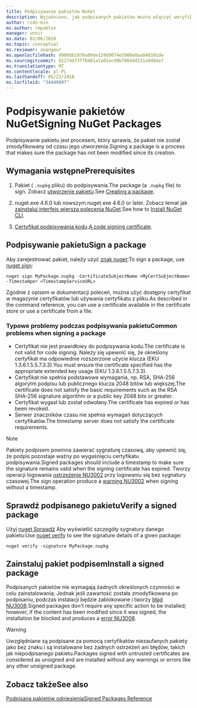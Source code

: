 ```yaml
---
title: Podpisywanie pakietów NuGet
description: Wyjaśniono, jak podpisanych pakietów można włączyć weryfikację zawartości integralności.
author: rido-min
ms.author: rmpablos
manager: unnir
ms.date: 03/06/2018
ms.topic: conceptual
ms.reviewer: anangaur
ms.openlocfilehash: 9900db1970a89de129d9074e5900e0aa048101de
ms.sourcegitcommit: 8127dd73ff8481a1a01acd9b7004dd131a9d84e7
ms.translationtype: MT
ms.contentlocale: pl-PL
ms.lasthandoff: 05/22/2018
ms.locfileid: "34449607"
---
```

# <a name="signing-nuget-packages"></a><span data-ttu-id="75855-103">Podpisywanie pakietów NuGet</span><span class="sxs-lookup"><span data-stu-id="75855-103">Signing NuGet Packages</span></span>

<span data-ttu-id="75855-104">Podpisywanie pakietu jest procesem, który sprawia, że pakiet nie został zmodyfikowany od czasu jego utworzenia.</span><span class="sxs-lookup"><span data-stu-id="75855-104">Signing a package is a process that makes sure the package has not been modified since its creation.</span></span>

## <a name="prerequisites"></a><span data-ttu-id="75855-105">Wymagania wstępne</span><span class="sxs-lookup"><span data-stu-id="75855-105">Prerequisites</span></span>

1. <span data-ttu-id="75855-106">Pakiet ( `.nupkg` pliku) do podpisywania.</span><span class="sxs-lookup"><span data-stu-id="75855-106">The package (a `.nupkg` file) to sign.</span></span> <span data-ttu-id="75855-107">Zobacz [utworzenie pakietu](creating-a-package.md).</span><span class="sxs-lookup"><span data-stu-id="75855-107">See [Creating a package](creating-a-package.md).</span></span>

1. <span data-ttu-id="75855-108">nuget.exe 4.6.0 lub nowszym.</span><span class="sxs-lookup"><span data-stu-id="75855-108">nuget.exe 4.6.0 or later.</span></span> <span data-ttu-id="75855-109">Zobacz temat jak [zainstaluj interfejs wiersza polecenia NuGet](../install-nuget-client-tools.md#nugetexe-cli).</span><span class="sxs-lookup"><span data-stu-id="75855-109">See how to [Install NuGet CLI](../install-nuget-client-tools.md#nugetexe-cli).</span></span>

1. <span data-ttu-id="75855-110">[Certyfikat podpisywania kodu](../reference/signed-packages-reference.md#get-a-code-signing-certificate).</span><span class="sxs-lookup"><span data-stu-id="75855-110">[A code signing certificate](../reference/signed-packages-reference.md#get-a-code-signing-certificate).</span></span>

## <a name="sign-a-package"></a><span data-ttu-id="75855-111">Podpisywanie pakietu</span><span class="sxs-lookup"><span data-stu-id="75855-111">Sign a package</span></span>

<span data-ttu-id="75855-112">Aby zarejestrować pakiet, należy użyć [znak nuget](../tools/cli-ref-sign.md):</span><span class="sxs-lookup"><span data-stu-id="75855-112">To sign a package, use [nuget sign](../tools/cli-ref-sign.md):</span></span>

```cli
nuget sign MyPackage.nupkg -CertificateSubjectName <MyCertSubjectName> -Timestamper <TimestampServiceURL>
```

<span data-ttu-id="75855-113">Zgodnie z opisem w dokumentacji poleceń, można użyć dostępny certyfikat w magazynie certyfikatów lub używania certyfikatu z pliku.</span><span class="sxs-lookup"><span data-stu-id="75855-113">As described in the command reference, you can use a certificate available in the certificate store or use a certificate from a file.</span></span>

### <a name="common-problems-when-signing-a-package"></a><span data-ttu-id="75855-114">Typowe problemy podczas podpisywania pakietu</span><span class="sxs-lookup"><span data-stu-id="75855-114">Common problems when signing a package</span></span>

- <span data-ttu-id="75855-115">Certyfikat nie jest prawidłowy do podpisywania kodu.</span><span class="sxs-lookup"><span data-stu-id="75855-115">The certificate is not valid for code signing.</span></span> <span data-ttu-id="75855-116">Należy się upewnić się, że określony certyfikat ma odpowiednie rozszerzone użycie klucza (EKU 1.3.6.1.5.5.7.3.3).</span><span class="sxs-lookup"><span data-stu-id="75855-116">You must ensure the certificate specified has the appropriate extended key usage (EKU 1.3.6.1.5.5.7.3.3).</span></span>
- <span data-ttu-id="75855-117">Certyfikat nie spełnia podstawowe wymagania, np. RSA, SHA-256 algorytm podpisu lub publicznego klucza 2048 bitów lub większej.</span><span class="sxs-lookup"><span data-stu-id="75855-117">The certificate does not satisfy the basic requirements such as the RSA SHA-256 signature algorithm or a public key 2048 bits or greater.</span></span>
- <span data-ttu-id="75855-118">Certyfikat wygasł lub został odwołany.</span><span class="sxs-lookup"><span data-stu-id="75855-118">The certificate has expired or has been revoked.</span></span>
- <span data-ttu-id="75855-119">Serwer znaczników czasu nie spełnia wymagań dotyczących certyfikatów.</span><span class="sxs-lookup"><span data-stu-id="75855-119">The timestamp server does not satisfy the certificate requirements.</span></span>

> [!Note]
> <span data-ttu-id="75855-120">Pakiety podpisem powinna zawierać sygnaturę czasową, aby upewnić się, że podpis pozostaje ważny po wygaśnięciu certyfikatu podpisywania.</span><span class="sxs-lookup"><span data-stu-id="75855-120">Signed packages should include a timestamp to make sure the signature remains valid when the signing certificate has expired.</span></span> <span data-ttu-id="75855-121">Tworzy operacji logowania [ostrzeżenie NU3002](../reference/Errors-and-Warnings.md#nu3002) przy logowaniu się bez sygnatury czasowej.</span><span class="sxs-lookup"><span data-stu-id="75855-121">The sign operation produce a [warning NU3002](../reference/Errors-and-Warnings.md#nu3002) when signing without a timestamp.</span></span>

## <a name="verify-a-signed-package"></a><span data-ttu-id="75855-122">Sprawdź podpisanego pakietu</span><span class="sxs-lookup"><span data-stu-id="75855-122">Verify a signed package</span></span>

<span data-ttu-id="75855-123">Użyj [nuget Sprawdź](../tools/cli-ref-verify.md) Aby wyświetlić szczegóły sygnatury danego pakietu:</span><span class="sxs-lookup"><span data-stu-id="75855-123">Use [nuget verify](../tools/cli-ref-verify.md) to see the signature details of a given package:</span></span>

```cli
nuget verify -signature MyPackage.nupkg
```

## <a name="install-a-signed-package"></a><span data-ttu-id="75855-124">Zainstaluj pakiet podpisem</span><span class="sxs-lookup"><span data-stu-id="75855-124">Install a signed package</span></span>

<span data-ttu-id="75855-125">Podpisanych pakietów nie wymagają żadnych określonych czynności w celu zainstalowania; Jednak jeśli zawartość została zmodyfikowana po podpisaniu, podczas instalacji będzie zablokowane i tworzy [błąd NU3008](../reference/Errors-and-Warnings.md#nu3008).</span><span class="sxs-lookup"><span data-stu-id="75855-125">Signed packages don't require any specific action to be installed; however, if the content has been modified since it was signed, the installation be blocked and produces a [error NU3008](../reference/Errors-and-Warnings.md#nu3008).</span></span>

> [!Warning]
> <span data-ttu-id="75855-126">Uwzględniane są podpisane za pomocą certyfikatów niezaufanych pakiety jako bez znaku i są instalowane bez żadnych ostrzeżeń ani błędów, takich jak niepodpisanego pakietu.</span><span class="sxs-lookup"><span data-stu-id="75855-126">Packages signed with untrusted certificates are considered as unsigned and are installed without any warnings or errors like any other unsigned package.</span></span>

## <a name="see-also"></a><span data-ttu-id="75855-127">Zobacz także</span><span class="sxs-lookup"><span data-stu-id="75855-127">See also</span></span>

[<span data-ttu-id="75855-128">Podpisana pakietów odniesienia</span><span class="sxs-lookup"><span data-stu-id="75855-128">Signed Packages Reference</span></span>](../reference/Signed-Packages-Reference.md)
